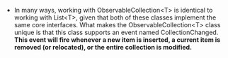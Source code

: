 - In many ways, working with ObservableCollection\<T> is identical to working with List\<T>, given that both of these classes implement the same core interfaces. What makes the ObservableCollection\<T> class unique is that this class supports an event named CollectionChanged. **This event will fire whenever a new item is inserted, a current item is removed (or relocated), or the entire collection is modified.**